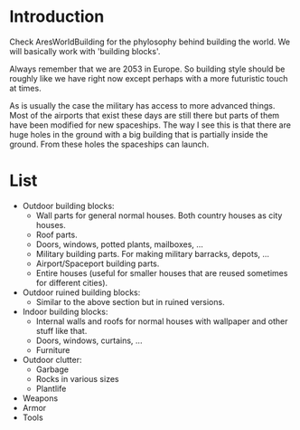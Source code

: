 # Introduction #

Check AresWorldBuilding for the phylosophy behind building the world. We will basically work with 'building blocks'.

Always remember that we are 2053 in Europe. So building style should be roughly like we have right now except perhaps with a more futuristic touch at times.

As is usually the case the military has access to more advanced things. Most of the airports that exist these days are still there but parts of them have been modified for new spaceships. The way I see this is that there are huge holes in the ground with a big building that is partially inside the ground. From these holes the spaceships can launch.

# List #

  * Outdoor building blocks:
    * Wall parts for general normal houses. Both country houses as city houses.
    * Roof parts.
    * Doors, windows, potted plants, mailboxes, ...
    * Military building parts. For making military barracks, depots, ...
    * Airport/Spaceport building parts.
    * Entire houses (useful for smaller houses that are reused sometimes for different cities).
  * Outdoor ruined building blocks:
    * Similar to the above section but in ruined versions.
  * Indoor building blocks:
    * Internal walls and roofs for normal houses with wallpaper and other stuff like that.
    * Doors, windows, curtains, ...
    * Furniture
  * Outdoor clutter:
    * Garbage
    * Rocks in various sizes
    * Plantlife
  * Weapons
  * Armor
  * Tools